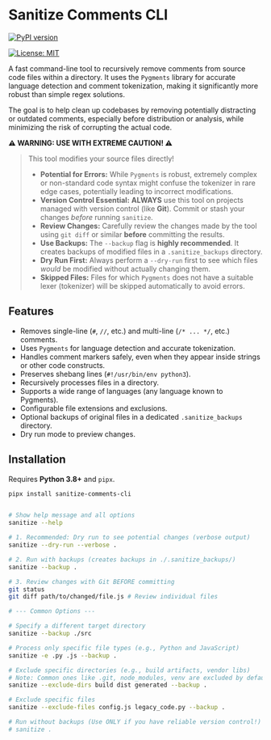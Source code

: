 # Sanitize Comments CLI

[![PyPI version](https://badge.fury.io/py/sanitize-comments-cli.svg)](https://badge.fury.io/py/sanitize-comments-cli) <!-- Optional: Add PyPI version badge after first release -->
<!-- [![Build Status](https://travis-ci.org/your-username/sanitize-comments.svg?branch=main)](https://travis-ci.org/your-username/sanitize-comments) --> <!-- Optional: Add CI badge if you set it up -->
[![License: MIT](https://img.shields.io/badge/License-MIT-yellow.svg)](https://opensource.org/licenses/MIT) <!-- Optional: Add License badge -->

A fast command-line tool to recursively remove comments from source code files within a directory. It uses the `Pygments` library for accurate language detection and comment tokenization, making it significantly more robust than simple regex solutions.

The goal is to help clean up codebases by removing potentially distracting or outdated comments, especially before distribution or analysis, while minimizing the risk of corrupting the actual code.

**⚠️ WARNING: USE WITH EXTREME CAUTION! ⚠️**

> This tool modifies your source files directly!
>
> *   **Potential for Errors:** While `Pygments` is robust, extremely complex or non-standard code syntax might confuse the tokenizer in rare edge cases, potentially leading to incorrect modifications.
> *   **Version Control Essential:** **ALWAYS** use this tool on projects managed with version control (like **Git**). Commit or stash your changes *before* running `sanitize`.
> *   **Review Changes:** Carefully review the changes made by the tool using `git diff` or similar **before** committing the results.
> *   **Use Backups:** The `--backup` flag is **highly recommended**. It creates backups of modified files in a `.sanitize_backups` directory.
> *   **Dry Run First:** Always perform a `--dry-run` first to see which files *would* be modified without actually changing them.
> *   **Skipped Files:** Files for which `Pygments` does not have a suitable lexer (tokenizer) will be skipped automatically to avoid errors.

## Features

*   Removes single-line (`#`, `//`, etc.) and multi-line (`/* ... */`, etc.) comments.
*   Uses `Pygments` for language detection and accurate tokenization.
*   Handles comment markers safely, even when they appear inside strings or other code constructs.
*   Preserves shebang lines (`#!/usr/bin/env python3`).
*   Recursively processes files in a directory.
*   Supports a wide range of languages (any language known to Pygments).
*   Configurable file extensions and exclusions.
*   Optional backups of original files in a dedicated `.sanitize_backups` directory.
*   Dry run mode to preview changes.

## Installation

Requires **Python 3.8+** and `pipx`.

```bash
pipx install sanitize-comments-cli


# Show help message and all options
sanitize --help

# 1. Recommended: Dry run to see potential changes (verbose output)
sanitize --dry-run --verbose .

# 2. Run with backups (creates backups in ./.sanitize_backups/)
sanitize --backup .

# 3. Review changes with Git BEFORE committing
git status
git diff path/to/changed/file.js # Review individual files

# --- Common Options ---

# Specify a different target directory
sanitize --backup ./src

# Process only specific file types (e.g., Python and JavaScript)
sanitize -e .py .js --backup .

# Exclude specific directories (e.g., build artifacts, vendor libs)
# Note: Common ones like .git, node_modules, venv are excluded by default
sanitize --exclude-dirs build dist generated --backup .

# Exclude specific files
sanitize --exclude-files config.js legacy_code.py --backup .

# Run without backups (Use ONLY if you have reliable version control!)
# sanitize .